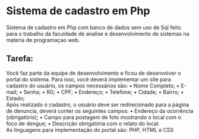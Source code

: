 # Sistema de cadastro em Php
Sistema de cadastro em Php com banco de dados sem uso de Sql feito para o trabalho da faculdade de analise e desenvolvimento de sistemas na materia de programaçao web.
## Tarefa:
Você faz parte da equipe de desenvolvimento e ficou de desenvolver o portal do sistema. Para isso, você deverá implementar um site para cadastro do usuário, os campos necessários são: 
• Nome Completo; 
• E-mail; 
• Senha; 
• RG; 
• CPF; 
• Endereço; 
• Telefone; 
• Cidade; 
• Bairro; 
• Estado;  
Após realizado o cadastro, o usuário deve ser redirecionado para a página de denuncia, deverá conter os seguintes campos: 
• Endereço da ocorrência (obrigatório); 
• Campo para postagem de foto mostrando o local com o foco de dengue;
• Descrição obrigatória com o relato do local.  
As linguagens para implementação do portal são: PHP, HTML e CSS
